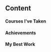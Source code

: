 <!DOCTYPE html>
<html>
  <title>
    <h1>Colby Nicoletti's Website</h1>
  </title>
  <body>
     <h2><strong>Content</strong></h2>
     <h4>Courses I've Taken</h4>
     <h4>Achievements</h4>
     <h4>My Best Work</h4>
  </body>
</html>
    
